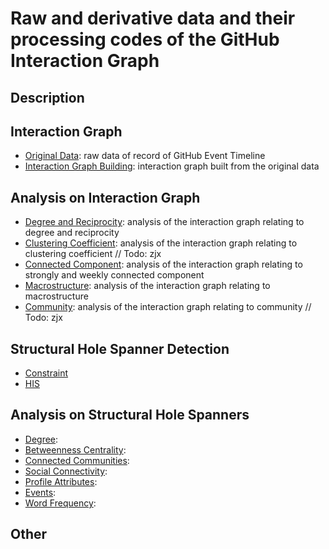 # Raw and derivative data and their processing codes of the GitHub Interaction Graph

## Description

## Interaction Graph
-  [Original Data](data/GHArchive): raw data of record of GitHub Event Timeline
- [Interaction Graph Building](data/Graph): interaction graph built from the original data

## Analysis on Interaction Graph
- [Degree and Reciprocity](data/Analysis/Degree&Reciprocity): analysis of the interaction graph relating to degree and reciprocity
- [Clustering Coefficient](data/Analysis/ClusteringCoefficient): analysis of the interaction graph relating to clustering coefficient
// Todo: zjx
- [Connected Component](data/Analysis/ConnectedComponent): analysis of the interaction graph relating to strongly and weekly connected component
- [Macrostructure](data/Analysis/Macrostructure): analysis of the interaction graph relating to macrostructure
- [Community](data/Analysis/Community): analysis of the interaction graph relating to community
// Todo: zjx

## Structural Hole Spanner Detection
- [Constraint]()
- [HIS]()

## Analysis on Structural Hole Spanners
- [Degree](data/Analysis/SHS/Degree):
- [Betweenness Centrality]():
- [Connected Communities]():
- [Social Connectivity]():
- [Profile Attributes]():
- [Events]():
- [Word Frequency]():

## Other
